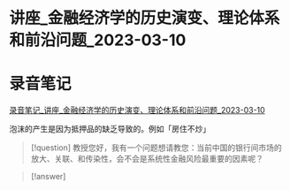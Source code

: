 # 讲座_金融经济学的历史演变、理论体系和前沿问题_2023-03-10



# 录音笔记



[录音笔记_讲座_金融经济学的历史演变、理论体系和前沿问题_2023-03-10](files:///Ethan/UsefulFiles/StudyFile/经济与金融讲座/讲座_金融经济学的历史演变、理论体系和前沿问题_2023-03-10/讲座_金融经济学的历史演变、理论体系和前沿问题_2023-03-10.m4a)



泡沫的产生是因为抵押品的缺乏导致的。例如「房住不炒」


> [!question] 
教授您好，我有一个问题想请教您：当前中国的银行间市场的放大、关联、和传染性，会不会是系统性金融风险最重要的因素呢？

> [!answer]



